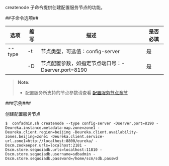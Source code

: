 createnode 子命令提供创建配置服务节点的功能。

##子命令选项##

|选项       |缩写 |描述                                                   |是否必填|
|-----------|-----|---------------------------------------------------- |--------|
|--type     |-t   |节点类型，可选值：config-server                        |是      |
|           |-D    |节点配置参数，如指定节点端口号：-Dserver.port=8190       |是|

>  **Note:**
>
>  * 配置服务所支持的节点参数请查看 [配置服务节点章节][config]

###示例###

创建配置服务节点

   ```lang-javascript
   $  confadmin.sh createnode --type config-server -Dserver.port=8190 -Deureka.instance.metadata-map.zone=zone1 -Deureka.client.region=beijing -Deureka.client.availability-zones.beijing=zone1 -Deureka.client.service-url.zone1=http://localhost:8800/eureka/ -Dscm.zookeeper.urls=localhost:2181 -Dscm.store.sequoiadb.urls=localhost:11810 -Dscm.store.sequoiadb.username=sdbadmin -Dscm.store.sequoiadb.password=/home/scm/sdb.passwd
   ```

[config]:Maintainance/Node_Config/config.md